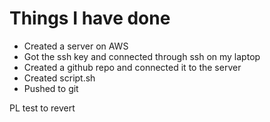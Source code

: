 # Things I have done

- Created a server on AWS
- Got the ssh key and connected through ssh on my laptop
- Created a github repo and connected it to the server
- Created script.sh
- Pushed to git


PL test to revert
